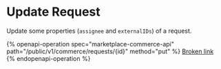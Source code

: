 # Update Request

Update some properties (`assignee` and `externalIDs`) of a request.

{% openapi-operation spec="marketplace-commerce-api" path="/public/v1/commerce/requests/{id}" method="put" %}
[Broken link](broken-reference)
{% endopenapi-operation %}
